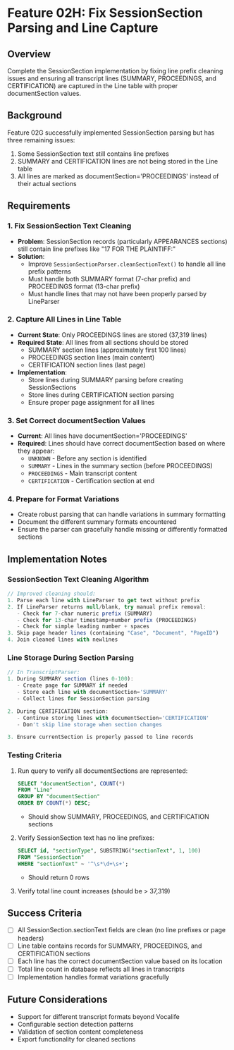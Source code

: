# Feature 02H: Fix SessionSection Parsing and Line Capture

## Overview
Complete the SessionSection implementation by fixing line prefix cleaning issues and ensuring all transcript lines (SUMMARY, PROCEEDINGS, and CERTIFICATION) are captured in the Line table with proper documentSection values.

## Background
Feature 02G successfully implemented SessionSection parsing but has three remaining issues:
1. Some SessionSection text still contains line prefixes
2. SUMMARY and CERTIFICATION lines are not being stored in the Line table  
3. All lines are marked as documentSection='PROCEEDINGS' instead of their actual sections

## Requirements

### 1. Fix SessionSection Text Cleaning
- **Problem**: SessionSection records (particularly APPEARANCES sections) still contain line prefixes like "17     FOR THE PLAINTIFF:"
- **Solution**: 
  - Improve `SessionSectionParser.cleanSectionText()` to handle all line prefix patterns
  - Must handle both SUMMARY format (7-char prefix) and PROCEEDINGS format (13-char prefix)
  - Must handle lines that may not have been properly parsed by LineParser

### 2. Capture All Lines in Line Table
- **Current State**: Only PROCEEDINGS lines are stored (37,319 lines)
- **Required State**: All lines from all sections should be stored
  - SUMMARY section lines (approximately first 100 lines)
  - PROCEEDINGS section lines (main content)
  - CERTIFICATION section lines (last page)
- **Implementation**:
  - Store lines during SUMMARY parsing before creating SessionSections
  - Store lines during CERTIFICATION section parsing
  - Ensure proper page assignment for all lines

### 3. Set Correct documentSection Values
- **Current**: All lines have documentSection='PROCEEDINGS'
- **Required**: Lines should have correct documentSection based on where they appear:
  - `UNKNOWN` - Before any section is identified
  - `SUMMARY` - Lines in the summary section (before PROCEEDINGS)
  - `PROCEEDINGS` - Main transcript content
  - `CERTIFICATION` - Certification section at end

### 4. Prepare for Format Variations
- Create robust parsing that can handle variations in summary formatting
- Document the different summary formats encountered
- Ensure the parser can gracefully handle missing or differently formatted sections

## Implementation Notes

### SessionSection Text Cleaning Algorithm
```typescript
// Improved cleaning should:
1. Parse each line with LineParser to get text without prefix
2. If LineParser returns null/blank, try manual prefix removal:
   - Check for 7-char numeric prefix (SUMMARY)
   - Check for 13-char timestamp+number prefix (PROCEEDINGS)
   - Check for simple leading number + spaces
3. Skip page header lines (containing "Case", "Document", "PageID")
4. Join cleaned lines with newlines
```

### Line Storage During Section Parsing
```typescript
// In TranscriptParser:
1. During SUMMARY section (lines 0-100):
   - Create page for SUMMARY if needed
   - Store each line with documentSection='SUMMARY'
   - Collect lines for SessionSection parsing

2. During CERTIFICATION section:
   - Continue storing lines with documentSection='CERTIFICATION'
   - Don't skip line storage when section changes

3. Ensure currentSection is properly passed to line records
```

### Testing Criteria
1. Run query to verify all documentSections are represented:
   ```sql
   SELECT "documentSection", COUNT(*) 
   FROM "Line" 
   GROUP BY "documentSection" 
   ORDER BY COUNT(*) DESC;
   ```
   - Should show SUMMARY, PROCEEDINGS, and CERTIFICATION sections

2. Verify SessionSection text has no line prefixes:
   ```sql
   SELECT id, "sectionType", SUBSTRING("sectionText", 1, 100) 
   FROM "SessionSection" 
   WHERE "sectionText" ~ '^\s*\d+\s+';
   ```
   - Should return 0 rows

3. Verify total line count increases (should be > 37,319)

## Success Criteria
- [ ] All SessionSection.sectionText fields are clean (no line prefixes or page headers)
- [ ] Line table contains records for SUMMARY, PROCEEDINGS, and CERTIFICATION sections
- [ ] Each line has the correct documentSection value based on its location
- [ ] Total line count in database reflects all lines in transcripts
- [ ] Implementation handles format variations gracefully

## Future Considerations
- Support for different transcript formats beyond Vocalife
- Configurable section detection patterns
- Validation of section content completeness
- Export functionality for cleaned sections